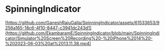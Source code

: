 # SpinningIndicator


[https://github.com/GaneshRajuGalla/SpinningIndicator/assets/61533653/9256a165-18c6-4f10-8447-c3941dc243d1](https://github.com/EkambaramE/SpinningIndicator/blob/main/SpinningIndicator/Simulator%20Screen%20Recording%20-%20iPhone%2014%20-%202023-06-03%20at%2013.11.38.mp4)

